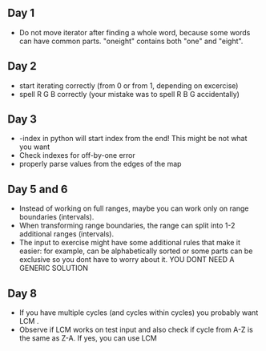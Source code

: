 ## Day 1
- Do not move iterator after finding a whole word, because some words can have common parts. "oneight" contains both "one" and "eight".
## Day 2
- start iterating correctly (from 0 or from 1, depending on excercise)
- spell R G B correctly (your mistake was to spell R B G accidentally)
## Day 3
-  -index in python will start index from the end! This might be not what you want
- Check indexes for off-by-one error
- properly parse values from the edges of the map
## Day 5 and 6
- Instead of working on full ranges, maybe you can work only on range boundaries (intervals).
- When transforming range boundaries, the range can split into 1-2 additional ranges (intervals).
- The input to exercise might have some additional rules that make it easier: for example, can be alphabetically sorted or some parts can be exclusive so you dont have to worry about it. YOU DONT NEED A GENERIC SOLUTION
## Day 8
- If you have multiple cycles (and cycles within cycles) you probably want LCM .
- Observe if LCM works on test input and also check if cycle from A-Z is the same as Z-A. If yes, you can use LCM